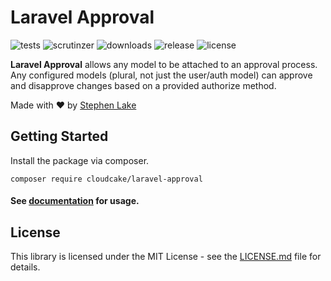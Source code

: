 # Laravel Approval

![tests](https://img.shields.io/travis/stephenlake/laravel-approval/master.svg?style=flat-square)
![scrutinzer](https://img.shields.io/scrutinizer/g/stephenlake/laravel-approval.svg?style=flat-square)
![downloads](https://img.shields.io/packagist/dt/stephenlake/laravel-approval.svg?style=flat-square)
![release](https://img.shields.io/github/release/stephenlake/laravel-approval.svg?style=flat-square)
![license](https://img.shields.io/badge/license-MIT-blue.svg?style=flat-square)

**Laravel Approval** allows any model to be attached to an approval process. Any configured models (plural, not just the user/auth model) can approve and disapprove changes based on a provided authorize method.

Made with ❤️ by [Stephen Lake](http://stephenlake.github.io/)

## Getting Started

Install the package via composer.

    composer require cloudcake/laravel-approval

#### See [documentation](https://cloudcake.github.io/laravel-approval/) for usage.

## License

This library is licensed under the MIT License - see the [LICENSE.md](LICENSE.md) file for details.
